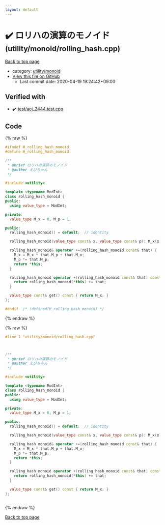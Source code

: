 ```yaml
---
layout: default
---
```


<!-- mathjax config similar to math.stackexchange -->
<script type="text/javascript" async
  src="https://cdnjs.cloudflare.com/ajax/libs/mathjax/2.7.5/MathJax.js?config=TeX-MML-AM_CHTML">
</script>
<script type="text/x-mathjax-config">
  MathJax.Hub.Config({
    TeX: { equationNumbers: { autoNumber: "AMS" }},
    tex2jax: {
      inlineMath: [ ['$','$'] ],
      processEscapes: true
    },
    "HTML-CSS": { matchFontHeight: false },
    displayAlign: "left",
    displayIndent: "2em"
  });
</script>

<script type="text/javascript" src="https://cdnjs.cloudflare.com/ajax/libs/jquery/3.4.1/jquery.min.js"></script>
<script src="https://cdn.jsdelivr.net/npm/jquery-balloon-js@1.1.2/jquery.balloon.min.js" integrity="sha256-ZEYs9VrgAeNuPvs15E39OsyOJaIkXEEt10fzxJ20+2I=" crossorigin="anonymous"></script>
<script type="text/javascript" src="../../../assets/js/copy-button.js"></script>
<link rel="stylesheet" href="../../../assets/css/copy-button.css" />


# :heavy_check_mark: ロリハの演算のモノイド <small>(utility/monoid/rolling_hash.cpp)</small>

<a href="../../../index.html">Back to top page</a>

* category: <a href="../../../index.html#0991b1681f77f54af5325f2eb1ef5d3e">utility/monoid</a>
* <a href="{{ site.github.repository_url }}/blob/master/utility/monoid/rolling_hash.cpp">View this file on GitHub</a>
    - Last commit date: 2020-04-19 19:24:42+09:00




## Verified with

* :heavy_check_mark: <a href="../../../verify/test/aoj_2444.test.cpp.html">test/aoj_2444.test.cpp</a>


## Code

<a id="unbundled"></a>
{% raw %}
```cpp
#ifndef H_rolling_hash_monoid
#define H_rolling_hash_monoid

/**
 * @brief ロリハの演算のモノイド
 * @author えびちゃん
 */

#include <utility>

template <typename ModInt>
class rolling_hash_monoid {
public:
  using value_type = ModInt;

private:
  value_type M_x = 0, M_p = 1;

public:
  rolling_hash_monoid() = default;  // identity

  rolling_hash_monoid(value_type const& x, value_type const& p): M_x(x), M_p(p) {};

  rolling_hash_monoid& operator +=(rolling_hash_monoid const& that) {
    M_x = M_x * that.M_p + that.M_x;
    M_p *= that.M_p;
    return *this;
  }

  rolling_hash_monoid operator +(rolling_hash_monoid const& that) const {
    return rolling_hash_monoid(*this) += that;
  }

  value_type const& get() const { return M_x; }
};

#endif  /* !defined(H_rolling_hash_monoid) */

```
{% endraw %}

<a id="bundled"></a>
{% raw %}
```cpp
#line 1 "utility/monoid/rolling_hash.cpp"



/**
 * @brief ロリハの演算のモノイド
 * @author えびちゃん
 */

#include <utility>

template <typename ModInt>
class rolling_hash_monoid {
public:
  using value_type = ModInt;

private:
  value_type M_x = 0, M_p = 1;

public:
  rolling_hash_monoid() = default;  // identity

  rolling_hash_monoid(value_type const& x, value_type const& p): M_x(x), M_p(p) {};

  rolling_hash_monoid& operator +=(rolling_hash_monoid const& that) {
    M_x = M_x * that.M_p + that.M_x;
    M_p *= that.M_p;
    return *this;
  }

  rolling_hash_monoid operator +(rolling_hash_monoid const& that) const {
    return rolling_hash_monoid(*this) += that;
  }

  value_type const& get() const { return M_x; }
};



```
{% endraw %}

<a href="../../../index.html">Back to top page</a>

